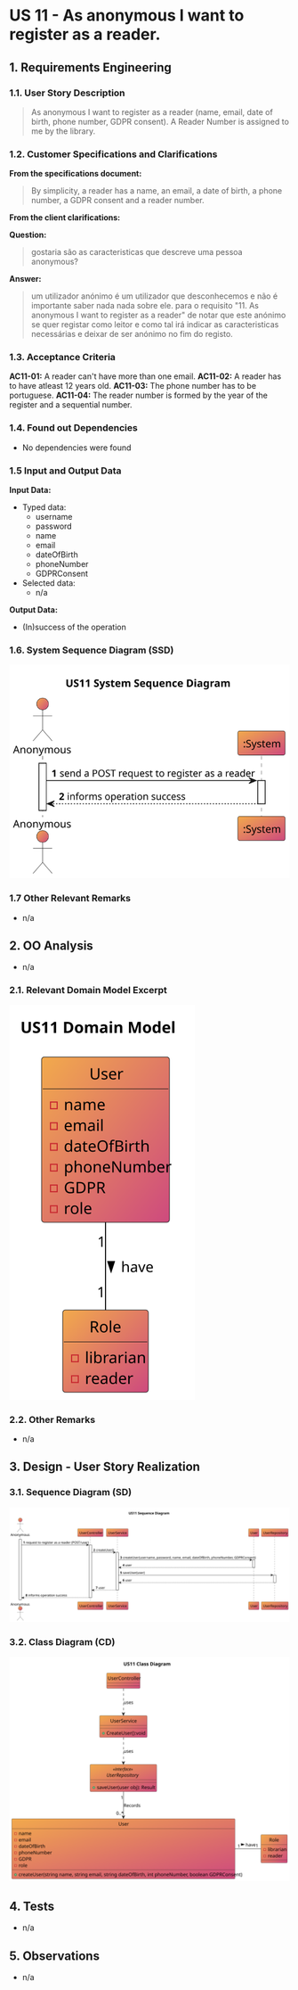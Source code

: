 # US 11 - As anonymous I want to register as a reader.
## 1. Requirements Engineering


### 1.1. User Story Description

>As anonymous I want to register as a reader (name, email, date of birth, phone number, GDPR
consent). A Reader Number is assigned to me by the library.

### 1.2. Customer Specifications and Clarifications

**From the specifications document:**

> By simplicity, a reader has a name, an email, a date of birth, a phone number, a GDPR consent and a reader number.

**From the client clarifications:**

**Question:**
>gostaria são as caracteristicas que descreve uma pessoa anonymous?

**Answer:**
>um utilizador anónimo é um utilizador que desconhecemos e não é importante saber nada nada sobre ele.
para o requisito "11. As anonymous I want to register as a reader" de notar que este anónimo se quer registar como leitor e como tal irá indicar as caracteristicas necessárias e deixar de ser anónimo no fim do registo.

### 1.3. Acceptance Criteria

**AC11-01:** A reader can't have more than one email.
**AC11-02:** A reader has to have atleast 12 years old.
**AC11-03:** The phone number has to be portuguese.
**AC11-04:** The reader number is formed by the year of the register and a sequential number.


### 1.4. Found out Dependencies
* No dependencies were found

### 1.5 Input and Output Data

**Input Data:**

* Typed data:
    * username
    * password
    * name
    * email
    * dateOfBirth
    * phoneNumber
    * GDPRConsent
* Selected data:
    * n/a

**Output Data:**

* (In)success of the operation

### 1.6. System Sequence Diagram (SSD)

![US11-SSD](US11-SSD.svg)

### 1.7 Other Relevant Remarks
* n/a
## 2. OO Analysis
* n/a
### 2.1. Relevant Domain Model Excerpt

![US11-DM](US11-DM.svg)

### 2.2. Other Remarks

* n/a

## 3. Design - User Story Realization

### 3.1. Sequence Diagram (SD)

![US11-SD](US11-SD.svg)

### 3.2. Class Diagram (CD)

![US11-CD](US11-CD.svg)

## 4. Tests

* n/a

## 5. Observations
* n/a

